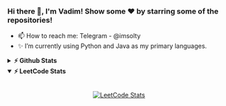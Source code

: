 ### Hi there 👋, I'm Vadim! Show some ❤️ by starring some of the repositories!

- 📫 How to reach me: Telegram - @imsolty
- ✨ I’m currently using Python and Java as my primary languages.

<details>
  <summary><b>⚡ Github Stats</b></summary>
  <br />
  <img height="180em" src="https://github-readme-stats.vercel.app/api/top-langs/?username=imsolty&show_icons=true&hide_border=true&layout=compact&langs_count=8"/>
  <img height="180em" src="https://github-readme-streak-stats.herokuapp.com/?user=imsolty&hide_border=true" />
</details>

<details open>
  <summary><b>⚡ LeetCode Stats</b></summary>
  <br />
  <div align="center">

  [![LeetCode Stats](https://leetcard.jacoblin.cool/imsolty?theme=dark&font=DM%20Mono&border=0&radius=20&ext=contest)](https://leetcode.com/imsolty/)
  
  </div>
</details>

<!--
**ImSOLty/ImSOLty** is a ✨ _special_ ✨ repository because its `README.md` (this file) appears on your GitHub profile.

Here are some ideas to get you started:

- 🔭 I’m currently working on ...
- 🌱 I’m currently learning ...
- 👯 I’m looking to collaborate on ...
- 🤔 I’m looking for help with ...
- 💬 Ask me about ...
- 📫 How to reach me: ...
- 😄 Pronouns: ...
- ⚡ Fun fact: ...
-->
